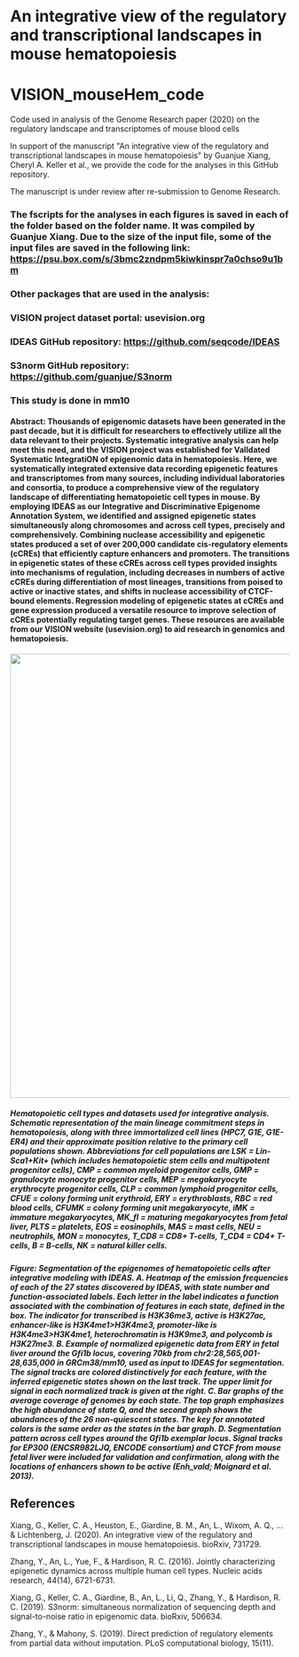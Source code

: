 # An integrative view of the regulatory and transcriptional landscapes in mouse hematopoiesis

# VISION_mouseHem_code
Code used in analysis of the Genome Research paper (2020) on the regulatory landscape and transcriptomes of mouse blood cells

In support of the manuscript "An integrative view of the regulatory and transcriptional landscapes in mouse hematopoiesis" by Guanjue Xiang, Cheryl A. Keller et al., we provide the code for the analyses in this GitHub repository.

The manuscript is under review after re-submission to Genome Research.

### The fscripts for the analyses in each figures is saved in each of the folder based on the folder name. It was compiled by Guanjue Xiang. Due to the size of the input file, some of the input files are saved in the following link: https://psu.box.com/s/3bmc2zndpm5kiwkinspr7a0chso9u1bm 

### Other packages that are used in the analysis:
### VISION project dataset portal: usevision.org
### IDEAS GitHub repository: https://github.com/seqcode/IDEAS
### S3norm GitHub repository: https://github.com/guanjue/S3norm

### This study is done in mm10

#### Abstract: Thousands of epigenomic datasets have been generated in the past decade, but it is difficult for researchers to effectively utilize all the data relevant to their projects. Systematic integrative analysis can help meet this need, and the VISION project was established for ValIdated Systematic IntegratiON of epigenomic data in hematopoiesis. Here, we systematically integrated extensive data recording epigenetic features and transcriptomes from many sources, including individual laboratories and consortia, to produce a comprehensive view of the regulatory landscape of differentiating hematopoietic cell types in mouse. By employing IDEAS as our Integrative and Discriminative Epigenome Annotation System, we identified and assigned epigenetic states simultaneously along chromosomes and across cell types, precisely and comprehensively. Combining nuclease accessibility and epigenetic states produced a set of over 200,000 candidate cis-regulatory elements (cCREs) that efficiently capture enhancers and promoters. The transitions in epigenetic states of these cCREs across cell types provided insights into mechanisms of regulation, including decreases in numbers of active cCREs during differentiation of most lineages, transitions from poised to active or inactive states, and shifts in nuclease accessibility of CTCF-bound elements. Regression modeling of epigenetic states at cCREs and gene expression produced a versatile resource to improve selection of cCREs potentially regulating target genes. These resources are available from our VISION website (usevision.org) to aid research in genomics and hematopoiesis. 



<img src="https://github.com/hardisonlab/vision_pipeline_mouse_mm10/blob/master/figures_for_github/vision_mouse.png" width="800"/>

##### Hematopoietic cell types and datasets used for integrative analysis. Schematic representation of the main lineage commitment steps in hematopoiesis, along with three immortalized cell lines (HPC7, G1E, G1E-ER4) and their approximate position relative to the primary cell populations shown. Abbreviations for cell populations are LSK = Lin-Sca1+Kit+ (which includes hematopoietic stem cells and multipotent progenitor cells), CMP = common myeloid progenitor cells, GMP = granulocyte monocyte progenitor cells, MEP = megakaryocyte erythrocyte progenitor cells, CLP = common lymphoid progenitor cells, CFUE = colony forming unit erythroid, ERY = erythroblasts, RBC = red blood cells, CFUMK = colony forming unit megakaryocyte, iMK = immature megakaryocytes, MK_fl = maturing megakaryocytes from fetal liver, PLTS = platelets, EOS = eosinophils, MAS = mast cells, NEU = neutrophils, MON = monocytes, T_CD8 = CD8+ T-cells, T_CD4 = CD4+ T-cells, B = B-cells, NK = natural killer cells.

##### Figure: Segmentation of the epigenomes of hematopoietic cells after integrative modeling with IDEAS. A. Heatmap of the emission frequencies of each of the 27 states discovered by IDEAS, with state number and function-associated labels. Each letter in the label indicates a function associated with the combination of features in each state, defined in the box. The indicator for transcribed is H3K36me3, active is H3K27ac, enhancer-like is H3K4me1>H3K4me3, promoter-like is H3K4me3>H3K4me1, heterochromatin is H3K9me3, and polycomb is H3K27me3. B. Example of normalized epigenetic data from ERY in fetal liver around the Gfi1b locus, covering 70kb from chr2:28,565,001-28,635,000 in GRCm38/mm10, used as input to IDEAS for segmentation. The signal tracks are colored distinctively for each feature, with the inferred epigenetic states shown on the last track. The upper limit for signal in each normalized track is given at the right. C. Bar graphs of the average coverage of genomes by each state. The top graph emphasizes the high abundance of state Q, and the second graph shows the abundances of the 26 non-quiescent states. The key for annotated colors is the same order as the states in the bar graph. D. Segmentation pattern across cell types around the Gfi1b exemplar locus. Signal tracks for EP300 (ENCSR982LJQ, ENCODE consortium) and CTCF from mouse fetal liver were included for validation and confirmation, along with the locations of enhancers shown to be active (Enh_vald; Moignard et al. 2013).



## References
Xiang, G., Keller, C. A., Heuston, E., Giardine, B. M., An, L., Wixom, A. Q., ... & Lichtenberg, J. (2020). An integrative view of the regulatory and transcriptional landscapes in mouse hematopoiesis. bioRxiv, 731729.

Zhang, Y., An, L., Yue, F., & Hardison, R. C. (2016). Jointly characterizing epigenetic dynamics across multiple human cell types. Nucleic acids research, 44(14), 6721-6731.

Xiang, G., Keller, C. A., Giardine, B., An, L., Li, Q., Zhang, Y., & Hardison, R. C. (2019). S3norm: simultaneous normalization of sequencing depth and signal-to-noise ratio in epigenomic data. bioRxiv, 506634.

Zhang, Y., & Mahony, S. (2019). Direct prediction of regulatory elements from partial data without imputation. PLoS computational biology, 15(11).


